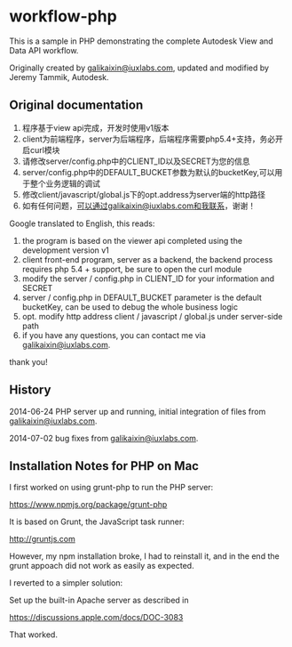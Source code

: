 workflow-php
============

This is a sample in PHP demonstrating the complete Autodesk View and Data API workflow.

Originally created by galikaixin@iuxlabs.com, updated and modified by Jeremy Tammik, Autodesk.


Original documentation
----------------------

1. 程序基于view api完成，开发时使用v1版本
2. client为前端程序，server为后端程序，后端程序需要php5.4+支持，务必开启curl模块
3. 请修改server/config.php中的CLIENT_ID以及SECRET为您的信息
4. server/config.php中的DEFAULT_BUCKET参数为默认的bucketKey,可以用于整个业务逻辑的调试
5. 修改client/javascript/global.js下的opt.address为server端的http路径
6. 如有任何问题，可以通过galikaixin@iuxlabs.com和我联系，谢谢！

Google translated to English, this reads:

1. the program is based on the viewer api completed using the development version v1
2. client front-end program, server as a backend, the backend process requires php 5.4 + support, be sure to open the curl module
3. modify the server / config.php in CLIENT_ID for your information and SECRET
4. server / config.php in DEFAULT_BUCKET parameter is the default bucketKey, can be used to debug the whole business logic
5. opt. modify http address client / javascript / global.js under server-side path
6. if you have any questions, you can contact me via galikaixin@iuxlabs.com.

thank you!

History
-------

2014-06-24 PHP server up and running, initial integration of files from galikaixin@iuxlabs.com.

2014-07-02 bug fixes from galikaixin@iuxlabs.com.


Installation Notes for PHP on Mac
---------------------------------

I first worked on using grunt-php to run the PHP server:

https://www.npmjs.org/package/grunt-php

It is based on Grunt, the JavaScript task runner:

http://gruntjs.com

However, my npm installation broke, I had to reinstall it, and in the end the grunt appoach did not work as easily as expected.

I reverted to a simpler solution:

Set up the built-in Apache server as described in

https://discussions.apple.com/docs/DOC-3083

That worked.
